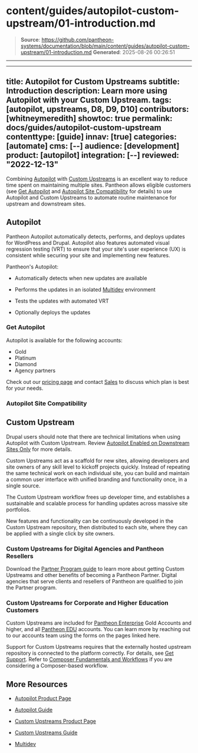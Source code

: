 # content/guides/autopilot-custom-upstream/01-introduction.md

> **Source**: https://github.com/pantheon-systems/documentation/blob/main/content/guides/autopilot-custom-upstream/01-introduction.md
> **Generated**: 2025-08-26 00:26:51

---

---
title: Autopilot for Custom Upstreams
subtitle: Introduction
description: Learn more using Autopilot with your Custom Upstream.
tags: [autopilot, upstreams, D8, D9, D10]
contributors: [whitneymeredith]
showtoc: true
permalink: docs/guides/autopilot-custom-upstream
contenttype: [guide]
innav: [true]
categories: [automate]
cms: [--]
audience: [development]
product: [autopilot]
integration: [--]
reviewed: "2022-12-13"
---

Combining [Autopilot](/guides/autopilot) with [Custom Upstreams](/guides/custom-upstream) is an excellent way to reduce time spent on maintaining multiple sites. Pantheon allows eligible customers (see [Get Autopilot](#get-autopilot) and [Autopilot Site Compatibility](#autopilot-site-compatibility) for details) to use Autopilot and Custom Upstreams to automate routine maintenance for upstream and downstream sites.

## Autopilot

Pantheon Autopilot automatically detects, performs, and deploys updates for WordPress and Drupal. Autopilot also features automated visual regression testing (VRT) to ensure that your site's user experience (UX) is consistent while securing your site and implementing new features.

Pantheon's Autopilot:

- Automatically detects when new updates are available

- Performs the updates in an isolated [Multidev](/guides/multidev) environment

- Tests the updates with automated VRT

- Optionally deploys the updates

### Get Autopilot

Autopilot is available for the following accounts:

 - Gold
 - Platinum
 - Diamond
 - Agency partners

Check out our [pricing page](https://pantheon.io/plans/pricing?docs) and contact [Sales](https://pantheon.io/contact-sales?docs) to discuss which plan is best for your needs.

### Autopilot Site Compatibility

<Partial file="autopilot/autopilot-compatibility.md" />

## Custom Upstream

<Alert title="Note: Drupal Compatibility"  type="info" >

Drupal users should note that there are technical limitations when using Autopilot with Custom Upstream. Review [Autopilot Enabled on Downstream Sites Only](/guides/autopilot-custom-upstream/autopilot-custom-upstream-config#autopilot-enabled-on-downstream-sites-only) for more details.

</Alert>



Custom Upstreams act as a scaffold for new sites, allowing developers and site owners of any skill level to kickoff projects quickly.
Instead of repeating the same technical work on each individual site, you can build and maintain a common user interface with unified branding and functionality once, in a single source.

The Custom Upstream workflow frees up developer time, and establishes a sustainable and scalable process for handling updates across massive site portfolios.

New features and functionality can be continuously developed in the Custom Upstream repository, then distributed to each site, where they can be applied with a single click by site owners.

### Custom Upstreams for Digital Agencies and Pantheon Resellers

Download the [Partner Program guide](https://pantheon.io/resources/pantheon-partner-program-guide?docs) to learn more about getting Custom Upstreams and other benefits of becoming a Pantheon Partner. Digital agencies that serve clients and resellers of Pantheon are qualified to join the Partner program.

### Custom Upstreams for Corporate and Higher Education Customers

Custom Upstreams are included for [Pantheon Enterprise](https://pantheon.io/plans/elite) Gold Accounts and higher, and all [Pantheon EDU](https://pantheon.io/edu) accounts. You can learn more by reaching out to our accounts team using the forms on the pages linked here.

<Alert title="Note" type="info">

Support for Custom Upstreams requires that the externally hosted upstream repository is connected to the platform correctly. For details, see [Get Support](/guides/support/#custom-upstreams). Refer to [Composer Fundamentals and Workflows](/guides/composer) if you are considering a Composer-based workflow.

</Alert>

## More Resources

- [Autopilot Product Page](https://pantheon.io/autopilot?docs)

- [Autopilot Guide](/guides/autopilot/)

- [Custom Upstreams Product Page](https://pantheon.io/upstreams)

- [Custom Upstreams Guide](/guides/custom-upstream)

- [Multidev](/guides/multidev)

